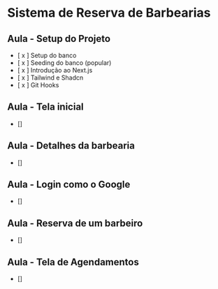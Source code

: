 # Sistema de Reserva de Barbearias

## Aula - Setup do Projeto

- [ x ] Setup do banco
- [ x ] Seeding do banco (popular)
- [ x ] Introdução ao Next.js
- [ x ] Tailwind e Shadcn
- [ x ] Git Hooks

## Aula - Tela inicial

- []

## Aula - Detalhes da barbearia

- []

## Aula - Login como o Google

- []

## Aula - Reserva de um barbeiro

- []

## Aula - Tela de Agendamentos

- []
